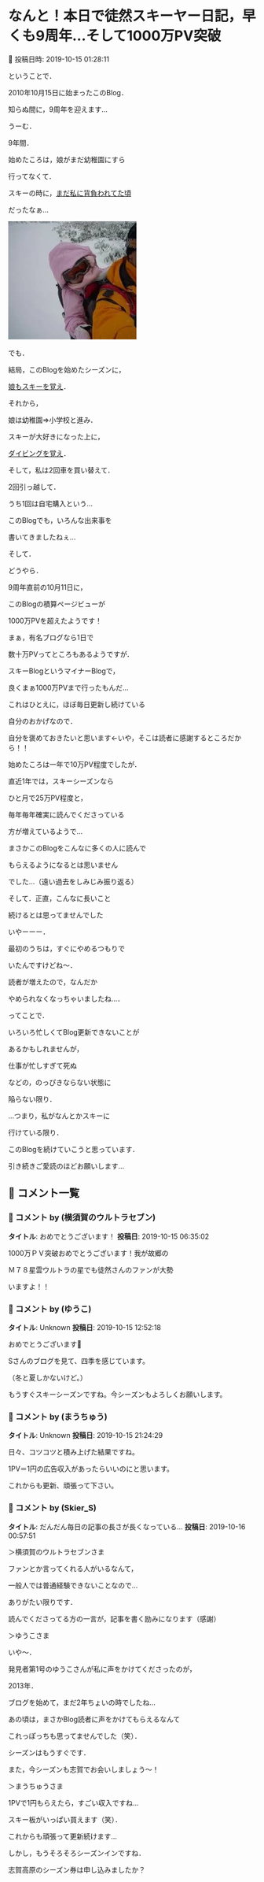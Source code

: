 # なんと！本日で徒然スキーヤー日記，早くも9周年…そして1000万PV突破

📅 投稿日時: 2019-10-15 01:28:11

ということで．


2010年10月15日に始まったこのBlog．


知らぬ間に，9周年を迎えます…





うーむ．


9年間．


始めたころは，娘がまだ幼稚園にすら


行ってなくて．


スキーの時に，[まだ私に背負われてた頃](e0d94f63673d2cf75c4f34dd5ea49ea36.md)


だったなぁ…




![a2f210505c36a40910736ac7ec2da693.jpg](images/a2f210505c36a40910736ac7ec2da693.jpg)




でも．


結局，このBlogを始めたシーズンに，


[娘もスキーを覚え](ef37cc7d9e89a9024b6505cba0aa5ff82.md)．





それから，


娘は幼稚園⇒小学校と進み．


スキーが大好きになった上に，


[ダイビングを覚え](e236c9494959781d162d4ed151333cd21.md)．


そして，私は2回車を買い替えて．


2回引っ越して．


うち1回は自宅購入という…


このBlogでも，いろんな出来事を


書いてきましたねぇ…





そして．


どうやら．


9周年直前の10月11日に，


このBlogの積算ページビューが


1000万PVを超えたようです！





まぁ，有名ブログなら1日で


数十万PVってところもあるようですが．


スキーBlogというマイナーBlogで，


良くまぁ1000万PVまで行ったもんだ…





これはひとえに，ほぼ毎日更新し続けている


自分のおかげなので．


自分を褒めておきたいと思います←いや，そこは読者に感謝するところだから！！





始めたころは一年で10万PV程度でしたが．


直近1年では，スキーシーズンなら


ひと月で25万PV程度と，


毎年毎年確実に読んでくださっている


方が増えているようで…


まさかこのBlogをこんなに多くの人に読んで


もらえるようになるとは思いません


でした…（遠い過去をしみじみ振り返る）





そして．正直，こんなに長いこと


続けるとは思ってませんでした





いやーーー．


最初のうちは，すぐにやめるつもりで


いたんですけどね～．


読者が増えたので，なんだか


やめられなくなっちゃいましたね…．





ってことで．


いろいろ忙しくてBlog更新できないことが


あるかもしれませんが，


仕事が忙しすぎて死ぬ


などの，のっぴきならない状態に


陥らない限り．


…つまり，私がなんとかスキーに


行けている限り．


このBlogを続けていこうと思っています．





引き続きご愛読のほどお願いします…

## 💬 コメント一覧

### 💬 コメント by (横須賀のウルトラセブン)
**タイトル**: おめでとうございます！
**投稿日**: 2019-10-15 06:35:02

1000万ＰＶ突破おめでとうございます！我が故郷の

Ｍ７８星雲ウルトラの星でも徒然さんのファンが大勢

いますよ！！

### 💬 コメント by (ゆうこ)
**タイトル**: Unknown
**投稿日**: 2019-10-15 12:52:18

おめでとうございます🎉

Sさんのブログを見て、四季を感じています。

（冬と夏しかないけど。）



もうすぐスキーシーズンですね。今シーズンもよろしくお願いします。

### 💬 コメント by (まうちゅう)
**タイトル**: Unknown
**投稿日**: 2019-10-15 21:24:29

日々、コツコツと積み上げた結果ですね。

1PV＝1円の広告収入があったらいいのにと思います。

これからも更新、頑張って下さい。

### 💬 コメント by (Skier_S)
**タイトル**: だんだん毎日の記事の長さが長くなっている…
**投稿日**: 2019-10-16 00:57:51

＞横須賀のウルトラセブンさま

ファンとか言ってくれる人がいるなんて，

一般人では普通経験できないことなので…

ありがたい限りです．

読んでくださってる方の一言が，記事を書く励みになります（感謝）



＞ゆうこさま

いや～．

発見者第1号のゆうこさんが私に声をかけてくださったのが，

2013年．

ブログを始めて，まだ2年ちょいの時でしたね…

あの頃は，まさかBlog読者に声をかけてもらえるなんて

これっぽっちも思ってませんでした（笑）．

シーズンはもうすぐです．

また，今シーズンも志賀でお会いしましょう～！



＞まうちゅうさま

1PVで1円もらえたら，すごい収入ですね…

スキー板がいっぱい買えます（笑）．

これからも頑張って更新続けます…

しかし，もうそろそろシーズンインですね．

志賀高原のシーズン券は申し込みましたか？

